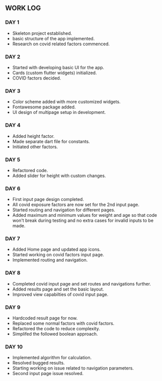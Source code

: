 ## WORK LOG 

### DAY 1

- Skeleton project established.
- basic structure of the app implemented.
- Research on covid related factors commenced.

### DAY 2

- Started with developing basic UI for the app.
- Cards (custom flutter widgets) initialized.
- COVID factors decided.

### DAY 3

- Color scheme added with more customized widgets.
- Fontawesome package added.
- UI design of multipage setup in development.

### DAY 4 

- Added height factor.
- Made separate dart file for constants.
- Initiated other factors.

### DAY 5

- Refactored code.
- Added slider for height with custom changes.

### DAY 6

- First input page design completed.
- All covid exposure factors are now set for the 2nd input page.
- Started routing and navigation for different pages.
- Added maximum and minimum values for weight and age so that code won't break during testing and no extra cases for invalid inputs to be made.

### DAY 7

- Added Home page and updated app icons.
- Started working on covid factors input page.
- Implemented routing and navigation.

### DAY 8

- Completed covid input page and set routes and navigations further.
- Added results page and set the basic layout.
- Improved view capabilties of covid input page.

### DAY 9 

- Hardcoded result page for now.
- Replaced some normal factors with covid factors.
- Refactored the code to reduce complexity.
- Simplifed the followed boolean approach. 

### DAY 10

- Implemented algorithm for calculation.
- Resolved bugged results.
- Starting working on issue related to navigation parameters.
- Second input page issue resolved. 

